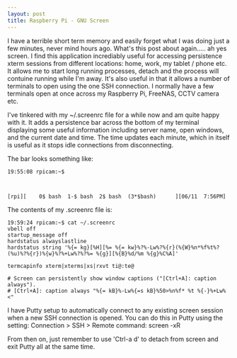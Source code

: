 ```yaml
---
layout: post
title: Raspberry Pi - GNU Screen
---
```


I have a terrible short term memory and easily forget what I was doing just a few minutes, never mind hours ago. What's this post about again..... ah yes screen. I find this application incrediably useful for accessing persistence xterm sessions from different locations: home, work, my tablet / phone etc. It allows me to start long running processes, detach and the process will contuine running while I'm away. It's also useful in that it allows a number of terminals to open using the one SSH connection. I normally have a few terminals open at once across my Raspberry Pi, FreeNAS, CCTV camera etc.

I've tinkered with my ~/.screenrc file for a while now and am quite happy with it. It adds a persistence bar across the bottom of my terminal displaying some useful information including server name, open windows, and the current date and time. The time updates each minute, which in itself is useful as it stops idle connections from disconnecting.

The bar looks something like:

	19:55:08 rpicam:~$ 
		
		
		
	[rpi][    0$ bash  1-$ bash  2$ bash  (3*$bash)      ][06/11  7:56PM]


The contents of my .screenrc file is:

	19:59:24 rpicam:~$ cat ~/.screenrc
	vbell off
	startup_message off
	hardstatus alwayslastline
	hardstatus string '%{= kg}[%H][%= %{= kw}%?%-Lw%?%{r}(%{W}%n*%f%t%?(%u)%?%{r})%{w}%?%+Lw%?%?%= %{g}][%{B}%d/%m %{g}%C%A]'

	termcapinfo xterm|xterms|xs|rxvt ti@:te@

	# Screen can persistently show window captions ("[Ctrl+A]: caption always").
	# [Ctrl+A]: caption always "%{= kB}%-Lw%{=s kB}%50>%n%f* %t %{-}%+Lw%<"


I have Putty setup to automatically connect to any existing screen session when a new SSH connection is opened. You can do this in Putty using the setting: Connection > SSH > Remote command: screen -xR

From then on, just remember to use 'Ctrl-a d' to detach from screen and exit Putty all at the same time.


